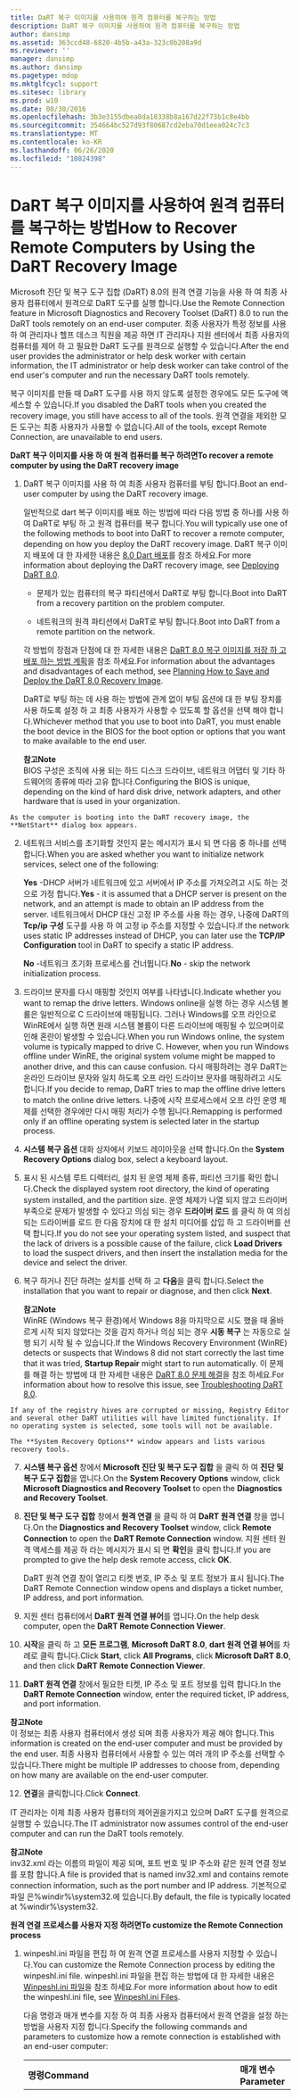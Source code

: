 ```yaml
---
title: DaRT 복구 이미지를 사용하여 원격 컴퓨터를 복구하는 방법
description: DaRT 복구 이미지를 사용하여 원격 컴퓨터를 복구하는 방법
author: dansimp
ms.assetid: 363ccd48-6820-4b5b-a43a-323c0b208a9d
ms.reviewer: ''
manager: dansimp
ms.author: dansimp
ms.pagetype: mdop
ms.mktglfcycl: support
ms.sitesec: library
ms.prod: w10
ms.date: 08/30/2016
ms.openlocfilehash: 3b3e3155dbea8da18338b8a167d22f73b1c8e4bb
ms.sourcegitcommit: 354664bc527d93f80687cd2eba70d1eea024c7c3
ms.translationtype: MT
ms.contentlocale: ko-KR
ms.lasthandoff: 06/26/2020
ms.locfileid: "10824398"
---
```

# <span data-ttu-id="a94d2-103">DaRT 복구 이미지를 사용하여 원격 컴퓨터를 복구하는 방법</span><span class="sxs-lookup"><span data-stu-id="a94d2-103">How to Recover Remote Computers by Using the DaRT Recovery Image</span></span>


<span data-ttu-id="a94d2-104">Microsoft 진단 및 복구 도구 집합 (DaRT) 8.0의 원격 연결 기능을 사용 하 여 최종 사용자 컴퓨터에서 원격으로 DaRT 도구를 실행 합니다.</span><span class="sxs-lookup"><span data-stu-id="a94d2-104">Use the Remote Connection feature in Microsoft Diagnostics and Recovery Toolset (DaRT) 8.0 to run the DaRT tools remotely on an end-user computer.</span></span> <span data-ttu-id="a94d2-105">최종 사용자가 특정 정보를 사용 하 여 관리자나 헬프 데스크 직원을 제공 하면 IT 관리자나 지원 센터에서 최종 사용자의 컴퓨터를 제어 하 고 필요한 DaRT 도구를 원격으로 실행할 수 있습니다.</span><span class="sxs-lookup"><span data-stu-id="a94d2-105">After the end user provides the administrator or help desk worker with certain information, the IT administrator or help desk worker can take control of the end user's computer and run the necessary DaRT tools remotely.</span></span>

<span data-ttu-id="a94d2-106">복구 이미지를 만들 때 DaRT 도구를 사용 하지 않도록 설정한 경우에도 모든 도구에 액세스할 수 있습니다.</span><span class="sxs-lookup"><span data-stu-id="a94d2-106">If you disabled the DaRT tools when you created the recovery image, you still have access to all of the tools.</span></span> <span data-ttu-id="a94d2-107">원격 연결을 제외한 모든 도구는 최종 사용자가 사용할 수 없습니다.</span><span class="sxs-lookup"><span data-stu-id="a94d2-107">All of the tools, except Remote Connection, are unavailable to end users.</span></span>

**<span data-ttu-id="a94d2-108">DaRT 복구 이미지를 사용 하 여 원격 컴퓨터를 복구 하려면</span><span class="sxs-lookup"><span data-stu-id="a94d2-108">To recover a remote computer by using the DaRT recovery image</span></span>**

1.  <span data-ttu-id="a94d2-109">DaRT 복구 이미지를 사용 하 여 최종 사용자 컴퓨터를 부팅 합니다.</span><span class="sxs-lookup"><span data-stu-id="a94d2-109">Boot an end-user computer by using the DaRT recovery image.</span></span>

    <span data-ttu-id="a94d2-110">일반적으로 dart 복구 이미지를 배포 하는 방법에 따라 다음 방법 중 하나를 사용 하 여 DaRT로 부팅 하 고 원격 컴퓨터를 복구 합니다.</span><span class="sxs-lookup"><span data-stu-id="a94d2-110">You will typically use one of the following methods to boot into DaRT to recover a remote computer, depending on how you deploy the DaRT recovery image.</span></span> <span data-ttu-id="a94d2-111">DaRT 복구 이미지 배포에 대 한 자세한 내용은 [8.0 Dart 배포](deploying-dart-80-dart-8.md)를 참조 하세요.</span><span class="sxs-lookup"><span data-stu-id="a94d2-111">For more information about deploying the DaRT recovery image, see [Deploying DaRT 8.0](deploying-dart-80-dart-8.md).</span></span>

    -   <span data-ttu-id="a94d2-112">문제가 있는 컴퓨터의 복구 파티션에서 DaRT로 부팅 합니다.</span><span class="sxs-lookup"><span data-stu-id="a94d2-112">Boot into DaRT from a recovery partition on the problem computer.</span></span>

    -   <span data-ttu-id="a94d2-113">네트워크의 원격 파티션에서 DaRT로 부팅 합니다.</span><span class="sxs-lookup"><span data-stu-id="a94d2-113">Boot into DaRT from a remote partition on the network.</span></span>

    <span data-ttu-id="a94d2-114">각 방법의 장점과 단점에 대 한 자세한 내용은 [DaRT 8.0 복구 이미지를 저장 하 고 배포 하는 방법 계획](planning-how-to-save-and-deploy-the-dart-80-recovery-image-dart-8.md)을 참조 하세요.</span><span class="sxs-lookup"><span data-stu-id="a94d2-114">For information about the advantages and disadvantages of each method, see [Planning How to Save and Deploy the DaRT 8.0 Recovery Image](planning-how-to-save-and-deploy-the-dart-80-recovery-image-dart-8.md).</span></span>

    <span data-ttu-id="a94d2-115">DaRT로 부팅 하는 데 사용 하는 방법에 관계 없이 부팅 옵션에 대 한 부팅 장치를 사용 하도록 설정 하 고 최종 사용자가 사용할 수 있도록 할 옵션을 선택 해야 합니다.</span><span class="sxs-lookup"><span data-stu-id="a94d2-115">Whichever method that you use to boot into DaRT, you must enable the boot device in the BIOS for the boot option or options that you want to make available to the end user.</span></span>

    **<span data-ttu-id="a94d2-116">참고</span><span class="sxs-lookup"><span data-stu-id="a94d2-116">Note</span></span>**  
    <span data-ttu-id="a94d2-117">BIOS 구성은 조직에 사용 되는 하드 디스크 드라이브, 네트워크 어댑터 및 기타 하드웨어의 종류에 따라 고유 합니다.</span><span class="sxs-lookup"><span data-stu-id="a94d2-117">Configuring the BIOS is unique, depending on the kind of hard disk drive, network adapters, and other hardware that is used in your organization.</span></span>



~~~
As the computer is booting into the DaRT recovery image, the **NetStart** dialog box appears.
~~~

2. <span data-ttu-id="a94d2-118">네트워크 서비스를 초기화할 것인지 묻는 메시지가 표시 되 면 다음 중 하나를 선택 합니다.</span><span class="sxs-lookup"><span data-stu-id="a94d2-118">When you are asked whether you want to initialize network services, select one of the following:</span></span>

   <span data-ttu-id="a94d2-119">**Yes** -DHCP 서버가 네트워크에 있고 서버에서 IP 주소를 가져오려고 시도 하는 것으로 가정 합니다.</span><span class="sxs-lookup"><span data-stu-id="a94d2-119">**Yes** - it is assumed that a DHCP server is present on the network, and an attempt is made to obtain an IP address from the server.</span></span> <span data-ttu-id="a94d2-120">네트워크에서 DHCP 대신 고정 IP 주소를 사용 하는 경우, 나중에 DaRT의 **Tcp/ip 구성** 도구를 사용 하 여 고정 ip 주소를 지정할 수 있습니다.</span><span class="sxs-lookup"><span data-stu-id="a94d2-120">If the network uses static IP addresses instead of DHCP, you can later use the **TCP/IP Configuration** tool in DaRT to specify a static IP address.</span></span>

   <span data-ttu-id="a94d2-121">**No** -네트워크 초기화 프로세스를 건너뜁니다.</span><span class="sxs-lookup"><span data-stu-id="a94d2-121">**No** - skip the network initialization process.</span></span>

3. <span data-ttu-id="a94d2-122">드라이브 문자를 다시 매핑할 것인지 여부를 나타냅니다.</span><span class="sxs-lookup"><span data-stu-id="a94d2-122">Indicate whether you want to remap the drive letters.</span></span> <span data-ttu-id="a94d2-123">Windows online을 실행 하는 경우 시스템 볼륨은 일반적으로 C 드라이브에 매핑됩니다. 그러나 Windows를 오프 라인으로 WinRE에서 실행 하면 원래 시스템 볼륨이 다른 드라이브에 매핑될 수 있으며이로 인해 혼란이 발생할 수 있습니다.</span><span class="sxs-lookup"><span data-stu-id="a94d2-123">When you run Windows online, the system volume is typically mapped to drive C. However, when you run Windows offline under WinRE, the original system volume might be mapped to another drive, and this can cause confusion.</span></span> <span data-ttu-id="a94d2-124">다시 매핑하려는 경우 DaRT는 온라인 드라이브 문자와 일치 하도록 오프 라인 드라이브 문자를 매핑하려고 시도 합니다.</span><span class="sxs-lookup"><span data-stu-id="a94d2-124">If you decide to remap, DaRT tries to map the offline drive letters to match the online drive letters.</span></span> <span data-ttu-id="a94d2-125">나중에 시작 프로세스에서 오프 라인 운영 체제를 선택한 경우에만 다시 매핑 처리가 수행 됩니다.</span><span class="sxs-lookup"><span data-stu-id="a94d2-125">Remapping is performed only if an offline operating system is selected later in the startup process.</span></span>

4. <span data-ttu-id="a94d2-126">**시스템 복구 옵션** 대화 상자에서 키보드 레이아웃을 선택 합니다.</span><span class="sxs-lookup"><span data-stu-id="a94d2-126">On the **System Recovery Options** dialog box, select a keyboard layout.</span></span>

5. <span data-ttu-id="a94d2-127">표시 된 시스템 루트 디렉터리, 설치 된 운영 체제 종류, 파티션 크기를 확인 합니다.</span><span class="sxs-lookup"><span data-stu-id="a94d2-127">Check the displayed system root directory, the kind of operating system installed, and the partition size.</span></span> <span data-ttu-id="a94d2-128">운영 체제가 나열 되지 않고 드라이버 부족으로 문제가 발생할 수 있다고 의심 되는 경우 **드라이버 로드** 를 클릭 하 여 의심 되는 드라이버를 로드 한 다음 장치에 대 한 설치 미디어를 삽입 하 고 드라이버를 선택 합니다.</span><span class="sxs-lookup"><span data-stu-id="a94d2-128">If you do not see your operating system listed, and suspect that the lack of drivers is a possible cause of the failure, click **Load Drivers** to load the suspect drivers, and then insert the installation media for the device and select the driver.</span></span>

6. <span data-ttu-id="a94d2-129">복구 하거나 진단 하려는 설치를 선택 하 고 **다음**을 클릭 합니다.</span><span class="sxs-lookup"><span data-stu-id="a94d2-129">Select the installation that you want to repair or diagnose, and then click **Next**.</span></span>

   **<span data-ttu-id="a94d2-130">참고</span><span class="sxs-lookup"><span data-stu-id="a94d2-130">Note</span></span>**  
   <span data-ttu-id="a94d2-131">WinRE (Windows 복구 환경)에서 Windows 8을 마지막으로 시도 했을 때 올바르게 시작 되지 않았다는 것을 감지 하거나 의심 되는 경우 **시동 복구** 는 자동으로 실행 되기 시작 될 수 있습니다.</span><span class="sxs-lookup"><span data-stu-id="a94d2-131">If the Windows Recovery Environment (WinRE) detects or suspects that Windows 8 did not start correctly the last time that it was tried, **Startup Repair** might start to run automatically.</span></span> <span data-ttu-id="a94d2-132">이 문제를 해결 하는 방법에 대 한 자세한 내용은 [DaRT 8.0 문제 해결](troubleshooting-dart-80-dart-8.md)을 참조 하세요.</span><span class="sxs-lookup"><span data-stu-id="a94d2-132">For information about how to resolve this issue, see [Troubleshooting DaRT 8.0](troubleshooting-dart-80-dart-8.md).</span></span>



~~~
If any of the registry hives are corrupted or missing, Registry Editor and several other DaRT utilities will have limited functionality. If no operating system is selected, some tools will not be available.

The **System Recovery Options** window appears and lists various recovery tools.
~~~

7. <span data-ttu-id="a94d2-133">**시스템 복구 옵션** 창에서 **Microsoft 진단 및 복구 도구 집합** 을 클릭 하 여 **진단 및 복구 도구 집합**을 엽니다.</span><span class="sxs-lookup"><span data-stu-id="a94d2-133">On the **System Recovery Options** window, click **Microsoft Diagnostics and Recovery Toolset** to open the **Diagnostics and Recovery Toolset**.</span></span>

8. <span data-ttu-id="a94d2-134">**진단 및 복구 도구 집합** 창에서 **원격 연결** 을 클릭 하 여 **DaRT 원격 연결** 창을 엽니다.</span><span class="sxs-lookup"><span data-stu-id="a94d2-134">On the **Diagnostics and Recovery Toolset** window, click **Remote Connection** to open the **DaRT Remote Connection** window.</span></span> <span data-ttu-id="a94d2-135">지원 센터 원격 액세스를 제공 하 라는 메시지가 표시 되 면 **확인**을 클릭 합니다.</span><span class="sxs-lookup"><span data-stu-id="a94d2-135">If you are prompted to give the help desk remote access, click **OK**.</span></span>

   <span data-ttu-id="a94d2-136">DaRT 원격 연결 창이 열리고 티켓 번호, IP 주소 및 포트 정보가 표시 됩니다.</span><span class="sxs-lookup"><span data-stu-id="a94d2-136">The DaRT Remote Connection window opens and displays a ticket number, IP address, and port information.</span></span>

9. <span data-ttu-id="a94d2-137">지원 센터 컴퓨터에서 **DaRT 원격 연결 뷰어**를 엽니다.</span><span class="sxs-lookup"><span data-stu-id="a94d2-137">On the help desk computer, open the **DaRT Remote Connection Viewer**.</span></span>

10. <span data-ttu-id="a94d2-138">**시작**을 클릭 하 고 **모든 프로그램**, **Microsoft DaRT 8.0**, **dart 원격 연결 뷰어**를 차례로 클릭 합니다.</span><span class="sxs-lookup"><span data-stu-id="a94d2-138">Click **Start**, click **All Programs**, click **Microsoft DaRT 8.0**, and then click **DaRT Remote Connection Viewer**.</span></span>

11. <span data-ttu-id="a94d2-139">**DaRT 원격 연결** 창에서 필요한 티켓, IP 주소 및 포트 정보를 입력 합니다.</span><span class="sxs-lookup"><span data-stu-id="a94d2-139">In the **DaRT Remote Connection** window, enter the required ticket, IP address, and port information.</span></span>

   **<span data-ttu-id="a94d2-140">참고</span><span class="sxs-lookup"><span data-stu-id="a94d2-140">Note</span></span>**  
   <span data-ttu-id="a94d2-141">이 정보는 최종 사용자 컴퓨터에서 생성 되며 최종 사용자가 제공 해야 합니다.</span><span class="sxs-lookup"><span data-stu-id="a94d2-141">This information is created on the end-user computer and must be provided by the end user.</span></span> <span data-ttu-id="a94d2-142">최종 사용자 컴퓨터에서 사용할 수 있는 여러 개의 IP 주소를 선택할 수 있습니다.</span><span class="sxs-lookup"><span data-stu-id="a94d2-142">There might be multiple IP addresses to choose from, depending on how many are available on the end-user computer.</span></span>



12. <span data-ttu-id="a94d2-143">**연결**을 클릭합니다.</span><span class="sxs-lookup"><span data-stu-id="a94d2-143">Click **Connect**.</span></span>

<span data-ttu-id="a94d2-144">IT 관리자는 이제 최종 사용자 컴퓨터의 제어권을가지고 있으며 DaRT 도구를 원격으로 실행할 수 있습니다.</span><span class="sxs-lookup"><span data-stu-id="a94d2-144">The IT administrator now assumes control of the end-user computer and can run the DaRT tools remotely.</span></span>

**<span data-ttu-id="a94d2-145">참고</span><span class="sxs-lookup"><span data-stu-id="a94d2-145">Note</span></span>**  
<span data-ttu-id="a94d2-146">inv32.xml 라는 이름의 파일이 제공 되며, 포트 번호 및 IP 주소와 같은 원격 연결 정보를 포함 합니다.</span><span class="sxs-lookup"><span data-stu-id="a94d2-146">A file is provided that is named inv32.xml and contains remote connection information, such as the port number and IP address.</span></span> <span data-ttu-id="a94d2-147">기본적으로 파일 은%windir%\\system32.에 있습니다.</span><span class="sxs-lookup"><span data-stu-id="a94d2-147">By default, the file is typically located at %windir%\\system32.</span></span>



**<span data-ttu-id="a94d2-148">원격 연결 프로세스를 사용자 지정 하려면</span><span class="sxs-lookup"><span data-stu-id="a94d2-148">To customize the Remote Connection process</span></span>**

1. <span data-ttu-id="a94d2-149">winpeshl.ini 파일을 편집 하 여 원격 연결 프로세스를 사용자 지정할 수 있습니다.</span><span class="sxs-lookup"><span data-stu-id="a94d2-149">You can customize the Remote Connection process by editing the winpeshl.ini file.</span></span> <span data-ttu-id="a94d2-150">winpeshl.ini 파일을 편집 하는 방법에 대 한 자세한 내용은 [Winpeshl.ini 파일](https://go.microsoft.com/fwlink/?LinkId=219413)을 참조 하세요.</span><span class="sxs-lookup"><span data-stu-id="a94d2-150">For more information about how to edit the winpeshl.ini file, see [Winpeshl.ini Files](https://go.microsoft.com/fwlink/?LinkId=219413).</span></span>

   <span data-ttu-id="a94d2-151">다음 명령과 매개 변수를 지정 하 여 최종 사용자 컴퓨터에서 원격 연결을 설정 하는 방법을 사용자 지정 합니다.</span><span class="sxs-lookup"><span data-stu-id="a94d2-151">Specify the following commands and parameters to customize how a remote connection is established with an end-user computer:</span></span>

   <table>
   <colgroup>
   <col width="33%" />
   <col width="33%" />
   <col width="33%" />
   </colgroup>
   <thead>
   <tr class="header">
   <th align="left"><span data-ttu-id="a94d2-152">명령</span><span class="sxs-lookup"><span data-stu-id="a94d2-152">Command</span></span></th>
   <th align="left"><span data-ttu-id="a94d2-153">매개 변수</span><span class="sxs-lookup"><span data-stu-id="a94d2-153">Parameter</span></span></th>
   <th align="left"><span data-ttu-id="a94d2-154">설명</span><span class="sxs-lookup"><span data-stu-id="a94d2-154">Description</span></span></th>
   </tr>
   </thead>
   <tbody>
   <tr class="odd">
   <td align="left"><p><strong><span data-ttu-id="a94d2-155">RemoteRecovery.exe</span><span class="sxs-lookup"><span data-stu-id="a94d2-155">RemoteRecovery.exe</span></span></strong></p></td>
   <td align="left"><p><span data-ttu-id="a94d2-156">-nomessage</span><span class="sxs-lookup"><span data-stu-id="a94d2-156">-nomessage</span></span></p></td>
   <td align="left"><p><span data-ttu-id="a94d2-157">확인 메시지가 표시 되지 않도록 지정 합니다.</span><span class="sxs-lookup"><span data-stu-id="a94d2-157">Specifies that the confirmation prompt is not displayed.</span></span> <strong><span data-ttu-id="a94d2-158">원격 연결은 </strong> 최종 사용자가 &quot; 확인 메시지에 Yes로 응답 한 것 처럼 계속 됩니다 &quot; .</span><span class="sxs-lookup"><span data-stu-id="a94d2-158">Remote Connection</strong> continues just as if the end user had responded &quot;Yes&quot; to the confirmation prompt.</span></span></p></td>
   </tr>
   <tr class="even">
   <td align="left"><p><strong><span data-ttu-id="a94d2-159">WaitForConnection.exe</span><span class="sxs-lookup"><span data-stu-id="a94d2-159">WaitForConnection.exe</span></span></strong></p></td>
   <td align="left"><p><span data-ttu-id="a94d2-160">none</span><span class="sxs-lookup"><span data-stu-id="a94d2-160">none</span></span></p></td>
   <td align="left"><p><span data-ttu-id="a94d2-161"><strong>원격 연결이 실행 되 고 </strong> 있지 않거나 최종 사용자 컴퓨터에 유효한 연결이 설정 될 때까지 사용자 지정 스크립트가 계속 진행 되지 않도록 합니다.</span><span class="sxs-lookup"><span data-stu-id="a94d2-161">Prevents a custom script from continuing until either <strong>Remote Connection</strong> is not running or a valid connection is established with the end-user computer.</span></span></p>
   <div class="alert">
   <strong><span data-ttu-id="a94d2-162">중요</span><span class="sxs-lookup"><span data-stu-id="a94d2-162">Important</span></span></strong><br/><p><span data-ttu-id="a94d2-163">이 명령은 독립적으로 지정 된 경우 기능을 사용 하지 않습니다.</span><span class="sxs-lookup"><span data-stu-id="a94d2-163">This command serves no function if it is specified independently.</span></span> <span data-ttu-id="a94d2-164">올바르게 작동 하려면 스크립트에서 지정 해야 합니다.</span><span class="sxs-lookup"><span data-stu-id="a94d2-164">It must be specified in a script to function correctly.</span></span></p>
   </div>
   <div>

   </div></td>
   </tr>
   </tbody>
   </table>



2. <span data-ttu-id="a94d2-165">다음은 DaRT로 부팅 하려고 하는 즉시 **원격 연결** 도구를 열기 위해 사용자 지정 된 winpeshl.ini 파일의 예입니다.</span><span class="sxs-lookup"><span data-stu-id="a94d2-165">The following is an example of a winpeshl.ini file that is customized to open the **Remote Connection** tool as soon as an attempt is made to boot into DaRT:</span></span>

   ```ini
   [LaunchApps]
   "%windir%\system32\netstart.exe -network -remount"
   "cmd /C start %windir%\system32\RemoteRecovery.exe -nomessage"
   "%windir%\system32\WaitForConnection.exe"
   "%SYSTEMDRIVE%\sources\recovery\recenv.exe"
   ```

<span data-ttu-id="a94d2-166">DaRT가 시작 되 면 RAM 디스크에 \\Windows\\System32\\에서 파일 inv32.xml 만들어집니다.</span><span class="sxs-lookup"><span data-stu-id="a94d2-166">When DaRT starts, it creates the file inv32.xml in \\Windows\\System32\\ on the RAM disk.</span></span> <span data-ttu-id="a94d2-167">이 파일에는 연결 정보 (IP 주소, 포트, 티켓 번호)가 포함 되어 있습니다.</span><span class="sxs-lookup"><span data-stu-id="a94d2-167">This file contains connection information: IP address, port, and ticket number.</span></span> <span data-ttu-id="a94d2-168">이 파일을 네트워크 공유에 복사 하 여 지원 센터 워크플로를 트리거할 수 있습니다.</span><span class="sxs-lookup"><span data-stu-id="a94d2-168">You can copy this file to a network share to trigger a Help desk workflow.</span></span> <span data-ttu-id="a94d2-169">예를 들어 사용자 지정 프로그램은 연결 파일에 대 한 네트워크 공유를 확인 한 다음 지원 티켓을 만들거나 전자 메일 알림을 보낼 수 있습니다.</span><span class="sxs-lookup"><span data-stu-id="a94d2-169">For example, a custom program can check the network share for connection files, and then create a support ticket or send email notifications.</span></span>

**<span data-ttu-id="a94d2-170">명령 프롬프트에서 원격 연결 뷰어를 실행 하려면</span><span class="sxs-lookup"><span data-stu-id="a94d2-170">To run the Remote Connection Viewer at the command prompt</span></span>**

1.  <span data-ttu-id="a94d2-171">명령 프롬프트에서 **DaRT 원격 연결 뷰어** 를 실행 하려면 **DartRemoteViewer.exe** 명령을 지정 하 고 다음 매개 변수를 사용 합니다.</span><span class="sxs-lookup"><span data-stu-id="a94d2-171">To run the **DaRT Remote Connection Viewer** at the command prompt, specify the **DartRemoteViewer.exe** command and use the following parameters:</span></span>

    <table>
    <colgroup>
    <col width="50%" />
    <col width="50%" />
    </colgroup>
    <thead>
    <tr class="header">
    <th align="left"><span data-ttu-id="a94d2-172">매개 변수</span><span class="sxs-lookup"><span data-stu-id="a94d2-172">Parameter</span></span></th>
    <th align="left"><span data-ttu-id="a94d2-173">설명</span><span class="sxs-lookup"><span data-stu-id="a94d2-173">Description</span></span></th>
    </tr>
    </thead>
    <tbody>
    <tr class="odd">
    <td align="left"><p><span data-ttu-id="a94d2-174">-ticket = &lt; <em> ticketnumber</em>&gt;</span><span class="sxs-lookup"><span data-stu-id="a94d2-174">-ticket=&lt;<em>ticketnumber</em>&gt;</span></span></p></td>
    <td align="left"><p><span data-ttu-id="a94d2-175">여기서 &lt; <em> ticketnumber </em> &gt; 는 대시를 포함 하 여 원격 연결에 의해 생성 되는 티켓 번호입니다.</span><span class="sxs-lookup"><span data-stu-id="a94d2-175">Where &lt;<em>ticketnumber</em>&gt; is the ticket number, including the dashes, that is generated by Remote Connection.</span></span></p></td>
    </tr>
    <tr class="even">
    <td align="left"><p><span data-ttu-id="a94d2-176">-ipaddress = &lt; <em> ipaddress</em>&gt;</span><span class="sxs-lookup"><span data-stu-id="a94d2-176">-ipaddress=&lt;<em>ipaddress</em>&gt;</span></span></p></td>
    <td align="left"><p><span data-ttu-id="a94d2-177">여기서 &lt; <em> Ipaddress </em> &gt; 는 원격 연결에 의해 생성 되는 IP 주소입니다.</span><span class="sxs-lookup"><span data-stu-id="a94d2-177">Where &lt;<em>ipaddress</em>&gt; is the IP address that is generated by Remote Connection.</span></span></p></td>
    </tr>
    <tr class="odd">
    <td align="left"><p><span data-ttu-id="a94d2-178">-port = &lt; <em> port</em>&gt;</span><span class="sxs-lookup"><span data-stu-id="a94d2-178">-port=&lt;<em>port</em>&gt;</span></span></p></td>
    <td align="left"><p><span data-ttu-id="a94d2-179">여기서 &lt; <em> 포트는 </em> &gt; 지정 된 IP 주소에 해당 하는 포트입니다.</span><span class="sxs-lookup"><span data-stu-id="a94d2-179">Where &lt;<em>port</em>&gt; is the port that corresponds to the specified IP address.</span></span></p></td>
    </tr>
    </tbody>
    </table>



~~~
**Note**  
The variables for these parameters are created on the end-user computer and must be provided by the end user.
~~~



2. <span data-ttu-id="a94d2-180">세 개의 매개 변수가 모두 지정 되 고 데이터가 유효 하면 프로그램을 시작할 때 즉시 연결을 시도 합니다.</span><span class="sxs-lookup"><span data-stu-id="a94d2-180">If all three parameters are specified and the data is valid, a connection is immediately tried when the program starts.</span></span> <span data-ttu-id="a94d2-181">매개 변수가 유효 하지 않은 경우에는 지정 된 매개 변수가 없는 것 처럼 프로그램이 시작 됩니다.</span><span class="sxs-lookup"><span data-stu-id="a94d2-181">If any parameter is not valid, the program starts as if there were no parameters specified.</span></span>

## <span data-ttu-id="a94d2-182">관련 항목</span><span class="sxs-lookup"><span data-stu-id="a94d2-182">Related topics</span></span>


[<span data-ttu-id="a94d2-183">DaRT 8.0 작업</span><span class="sxs-lookup"><span data-stu-id="a94d2-183">Operations for DaRT 8.0</span></span>](operations-for-dart-80-dart-8.md)

[<span data-ttu-id="a94d2-184">DaRT 8.0을 사용하여 컴퓨터 복구</span><span class="sxs-lookup"><span data-stu-id="a94d2-184">Recovering Computers Using DaRT 8.0</span></span>](recovering-computers-using-dart-80-dart-8.md)










